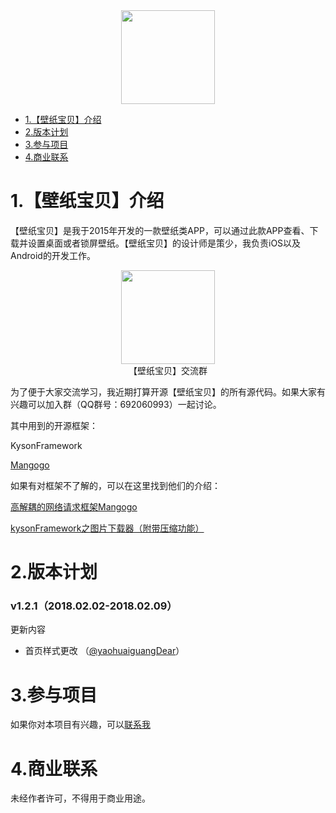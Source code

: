
<div align=center><img width="150" height="150" src="https://is5-ssl.mzstatic.com/image/thumb/Purple128/v4/54/cd/29/54cd294b-eb80-d2fd-bb65-1ae42f24f685/AppIcon-1x_U007emarketing-85-220-5.png/230x0w.jpg"/></div>

* [1.【壁纸宝贝】介绍](#1)
* [2.版本计划](#2)
* [3.参与项目](#3)
* [4.商业联系](#4)

<h1 id="1">1.【壁纸宝贝】介绍</h1>

【壁纸宝贝】是我于2015年开发的一款壁纸类APP，可以通过此款APP查看、下载并设置桌面或者锁屏壁纸。【壁纸宝贝】的设计师是策少，我负责iOS以及Android的开发工作。


<div align=center><img width="150" height="150" src="http://7xij1g.com1.z0.glb.clouddn.com/wallpaper_appstore_link_ios.png"/></div>
<div align=center>【壁纸宝贝】交流群</div>

为了便于大家交流学习，我近期打算开源【壁纸宝贝】的所有源代码。如果大家有兴趣可以加入群（QQ群号：692060993）一起讨论。

其中用到的开源框架：

KysonFramework

[Mangogo](https://github.com/kysonzhu/Mangogo.git)

如果有对框架不了解的，可以在这里找到他们的介绍：

[高解耦的网络请求框架Mangogo](http://kyson.cn/index.php/archives/28/)

[kysonFramework之图片下载器（附带压缩功能）](http://kyson.cn/index.php/archives/4/)

<h1 id="2">2.版本计划</h1>

 ### v1.2.1（2018.02.02-2018.02.09）

更新内容
 - 首页样式更改 （[@yaohuaiguangDear](https://github.com/yaohuaiguangDear)）


<h1 id="3">3.参与项目</h1>

如果你对本项目有兴趣，可以[联系我](http://kyson.cn/index.php/start-page.html)

<h1 id="4">4.商业联系</h1>

未经作者许可，不得用于商业用途。
